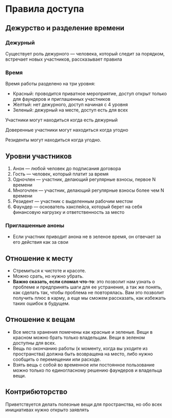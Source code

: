 # Правила доступа

## Дежурство и разделение времени

### Дежурный
Существует роль дежурного — человека, который следит за порядком, встречает новых участников, рассказывает правила

### Время
Время работы разделено на три уровня:

* Красный: проводится приватное мероприятие, доступ открыт только для фаундеров и приглашенных участников
* Желтый: нет дежурного, доступ начиная с 4 уровня
* Зеленый: дежурный на месте, доступ есть для всех


Участники могут находиться когда есть дежурный

Доверенные участники могут находиться когда угодно

Резиденты могут находиться когда угодно.

## Уровни участников

1. Анон — любой человек до подписания договора
2. Гость — человек, который платит за время
3. Одночлен — участник, делающий регулярные взносы, первое N времени
4. Многочлен — участник, делающий регулярные взносы более чем N времени
5. Резидент — участник с выделенным рабочим местом
6. Фаундер — основатель хакспейса, который берет на себя финансовую нагрузку и ответственность за место



### Приглашенные аноны

* Если участник приводит анона не в зеленое время, он отвечает за его действия как за свои


## Отношение к месту
* Стремиться к чистоте и красоте.
* Можно срать, но нужно убрать.
* **Важно сказать, если сломал что-то**: это позволит нам узнать о проблеме и предпринять шаги для ее устранения, а так же понять, как сделать так, чтобы проблема не повторялась. Вам это позволит получить плюс в карму, а еще мы сможем рассказать, как избежать таких ошибок в будущем.

## Отношение к вещам
* Все места хранения помечены как красные и зеленые. Вещи в красном можно брать только владельцам. Вещи в зеленом доступны для всех.
* Вещь по окончанию работы (к моменту, когда вы уходите из пространства) должна быть возвращена на место, либо нужно сообщить о перемещении или расходе.
* Взять вещь с собой во временное или постоянное пользование можно только по единогласному решению фаундеров и владельца вещи.

## Контрибюторство
Приветствуется делать полезные вещи для пространства, но обо всех инициативах нужно открыто заявлять